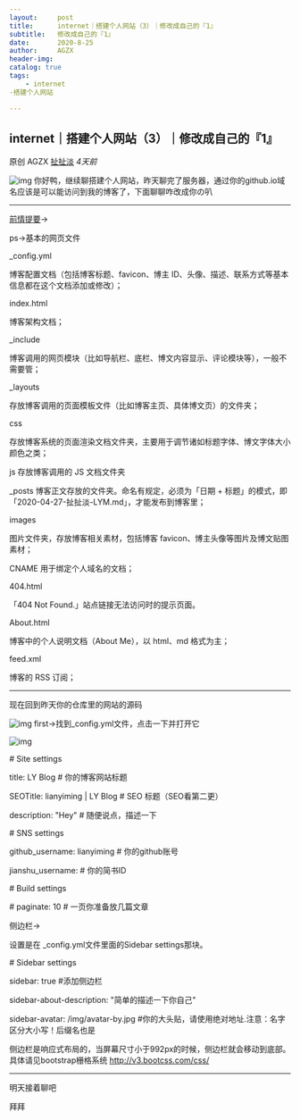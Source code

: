 ```yaml
---
layout:     post
title:      internet｜搭建个人网站（3）｜修改成自己的『1』
subtitle:   修改成自己的『1』
date:       2020-8-25
author:     AGZX
header-img: 
catalog: true
tags:
    - internet
-搭建个人网站

---
```


## internet｜搭建个人网站（3）｜修改成自己的『1』

原创 AGZX [扯扯淡](javascript:void(0);) *4天前*

![img](https://mmbiz.qpic.cn/mmbiz_gif/tMsLbdfwxoM12GmQGZYFy7azn1RM2Izncuqicg2azuCibJyPB4QUKslUmRtlYYXibScaxKCGx7ebczkJLq5mQWhJg/640?wx_fmt=gif&tp=webp&wxfrom=5&wx_lazy=1)
你好鸭，继续聊搭建个人网站，昨天聊完了服务器，通过你的github.io域名应该是可以能访问到我的博客了，下面聊聊咋改成你の叭

------

[前情提要](https://mp.weixin.qq.com/s?__biz=MzI4Nzc2MzA3OQ==&mid=2247484846&idx=2&sn=81738c20469085c2c6c6225b4682d461&scene=21#wechat_redirect)→

ps→基本的网页文件



_config.yml



博客配置文档（包括博客标题、favicon、博主 ID、头像、描述、联系方式等基本信息都在这个文档添加或修改）；



index.html 



博客架构文档；



_include 



博客调用的网页模块（比如导航栏、底栏、博文内容显示、评论模块等），一般不需要管；



_layouts 



存放博客调用的页面模板文件（比如博客主页、具体博文页）的文件夹；



css 



存放博客系统的页面渲染文档文件夹，主要用于调节诸如标题字体、博文字体大小颜色之类；



js 存放博客调用的 JS 文档文件夹



_posts 博客正文存放的文件夹。命名有规定，必须为「日期 + 标题」的模式，即「2020-04-27-扯扯淡-LYM.md」，才能发布到博客里；



images 



图片文件夹，存放博客相关素材，包括博客 favicon、博主头像等图片及博文贴图素材；



CNAME 用于绑定个人域名的文档；



404.html 



「404 Not Found.」站点链接无法访问时的提示页面。



About.html 



博客中的个人说明文档（About Me），以 html、md 格式为主；



feed.xml 



博客的 RSS 订阅；



------

现在回到昨天你的仓库里的网站的源码

![img](https://mmbiz.qpic.cn/mmbiz_jpg/tMsLbdfwxoMZnCf488LOl8hrjTLSib7ZVX6DE7fHM3UwXPKgJEZCtP1WTaPrmW8j6KelylPD32rXP3RNUTg4bibw/640?wx_fmt=jpeg&tp=webp&wxfrom=5&wx_lazy=1&wx_co=1)
first→找到_config.yml文件，点击一下并打开它

![img](https://mmbiz.qpic.cn/mmbiz_jpg/tMsLbdfwxoMZnCf488LOl8hrjTLSib7ZVfjshQryUJl5a4aObvoTMZY4fSSb0tLEgicib2DEyLNia0rTYnNAGaPTHQ/640?wx_fmt=jpeg&tp=webp&wxfrom=5&wx_lazy=1&wx_co=1)





\# Site settings

title: LY Blog           # 你的博客网站标题

SEOTitle: lianyiming | LY Blog	# SEO 标题（SEO看第二更）

description: "Hey"	  # 随便说点，描述一下



\# SNS settings   

github_username: lianyiming   # 你的github账号

jianshu_username:  # 你的简书ID



\# Build settings

\# paginate: 10        # 一页你准备放几篇文章

侧边栏→

设置是在 _config.yml文件里面的Sidebar settings那块。



\# Sidebar settings

sidebar: true  #添加侧边栏

sidebar-about-description: "简单的描述一下你自己"

sidebar-avatar: /img/avatar-by.jpg   #你的大头贴，请使用绝对地址.注意：名字区分大小写！后缀名也是

侧边栏是响应式布局的，当屏幕尺寸小于992px的时候，侧边栏就会移动到底部。具体请见bootstrap栅格系统 http://v3.bootcss.com/css/

------

明天接着聊吧

拜拜